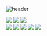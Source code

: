 ![header](https://capsule-render.vercel.app/api?type=transparent&height=300&section=header&text=Byeon\gyuseob&fontSize=60&&fontColor=ffcf00&animation=fadeIn)

<img src ="https://img.shields.io/badge/Java-ED8B00?style=for-the-badge&logo=java&logoColor=white"/> <img src ="https://img.shields.io/badge/Spring_Boot-F2F4F9?style=for-the-badge&logo=spring-boot"/> <img src ="https://img.shields.io/badge/IntelliJIDEA-000000.svg?style=for-the-badge&logo=intellij-idea&logoColor=white"/>
<br><img src ="https://img.shields.io/badge/Docker-2CA5E0?style=for-the-badge&logo=docker&logoColor=white"/> <img src ="https://img.shields.io/badge/kubernetes-326ce5.svg?&style=for-the-badge&logo=kubernetes&logoColor=white"/> <img src ="https://img.shields.io/badge/Prometheus-000000?style=for-the-badge&logo=prometheus&labelColor=000000"/> <img src ="https://img.shields.io/badge/Grafana-F2F4F9?style=for-the-badge&logo=grafana&logoColor=orange&labelColor=F2F4F9"/> <img src ="https://img.shields.io/badge/Kibana-005571?style=for-the-badge&logo=Kibana&logoColor=white"/> 

